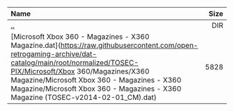 |Name|Size|
|:---|---:|
|[..](../index.html)|DIR|
|[Microsoft Xbox 360 - Magazines - X360 Magazine.dat](https://raw.githubusercontent.com/open-retrogaming-archive/dat-catalog/main/root/normalized/TOSEC-PIX/Microsoft/Xbox 360/Magazines/X360 Magazine/Microsoft Xbox 360 - Magazines - X360 Magazine/Microsoft Xbox 360 - Magazines - X360 Magazine (TOSEC-v2014-02-01_CM).dat)|5828|
